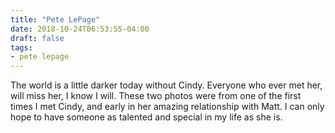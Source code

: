 ```yaml
---
title: "Pete LePage"
date: 2018-10-24T06:53:55-04:00
draft: false
tags:
- pete lepage
---
```


The world is a little darker today without Cindy. Everyone who ever met her, will miss her, I know I will. These two photos were from one of the first times I met Cindy, and early in her amazing relationship with Matt. I can only hope to have someone as talented and special in my life as she is.
